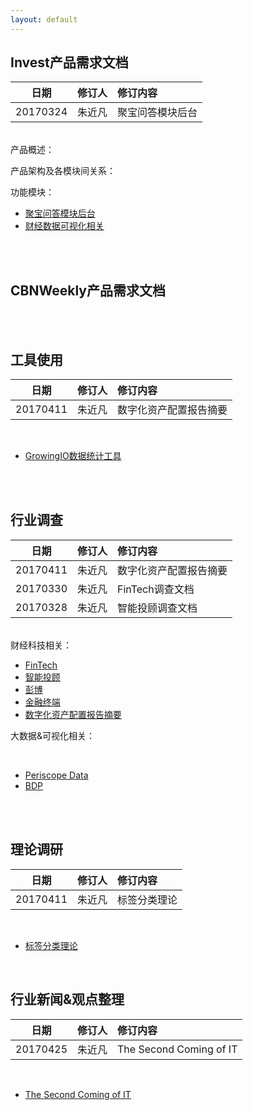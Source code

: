 ```yaml
---
layout: default
---
```



## Invest产品需求文档

| 日期 | 修订人 | 修订内容 |
|:---:| :-----------: | :----------- |
| 20170324 | 朱近凡 | 聚宝问答模块后台 |  

&emsp;&emsp;  
产品概述：

产品架构及各模块间关系：

功能模块：
* [聚宝问答模块后台](documents/prd_invest_jubaoqa)
* [财经数据可视化相关](documents/prd_invest_datav)

&emsp;&emsp;  
&emsp;&emsp;  

## CBNWeekly产品需求文档

&emsp;&emsp;  
&emsp;&emsp;

## 工具使用

| 日期 | 修订人 | 修订内容 |
|:---:| :-----------: | :----------- |
| 20170411 | 朱近凡 | 数字化资产配置报告摘要 |

&emsp;&emsp;
* [GrowingIO数据统计工具](documents/tool_usage_growingio)

&emsp;&emsp;  
&emsp;&emsp;

## 行业调查

| 日期 | 修订人 | 修订内容 |
|:---:| :-----------: | :----------- |
| 20170411 | 朱近凡 | 数字化资产配置报告摘要 |
| 20170330 | 朱近凡 | FinTech调查文档|  
| 20170328 | 朱近凡 | 智能投顾调查文档|  

&emsp;&emsp;  
财经科技相关：
* [FinTech](documents/industry_analysis_fintech)
* [智能投顾](documents/industry_analysis_dsa)
* [彭博](documents/industry_analysis_bloomberg)
* [金融终端](documents/industry_analysis_terminal)
* [数字化资产配置报告摘要](documents/industry_analysis_digital_asset_alloc_repo)

大数据&可视化相关：

&emsp;&emsp;  

* [Periscope Data](documents/industry_analysis_periscope_data)
* [BDP](documents/industry_analysis_bdp)

&emsp;&emsp;  
&emsp;&emsp;  

## 理论调研

| 日期 | 修订人 | 修订内容 |
|:---:| :-----------: | :----------- |
| 20170411 | 朱近凡 | 标签分类理论 |

&emsp;&emsp;  
* [标签分类理论](documents/theory_analysis_tags_classification)

&emsp;&emsp;
&emsp;&emsp;

## 行业新闻&观点整理

| 日期 | 修订人 | 修订内容 |
|:---:| :-----------: | :----------- |
| 20170425 | 朱近凡 | The Second Coming of IT |

&emsp;&emsp;
&emsp;&emsp; 

* [The Second Coming of IT](documents/news_the_second_coming_of_it)
